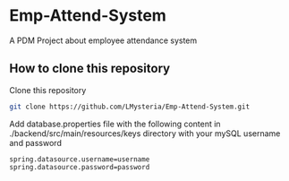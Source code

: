 # Emp-Attend-System
A PDM Project about employee attendance system


## How to clone this repository
Clone this repository
```bash
git clone https://github.com/LMysteria/Emp-Attend-System.git
```

Add database.properties file with the following content in ./backend/src/main/resources/keys directory with your mySQL username and password
```
spring.datasource.username=username
spring.datasource.password=password
```